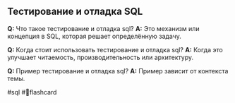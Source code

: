 ## Тестирование и отладка SQL

**Q:** Что такое тестирование и отладка sql?
**A:** Это механизм или концепция в SQL, которая решает определённую задачу.

**Q:** Когда стоит использовать тестирование и отладка sql?
**A:** Когда это улучшает читаемость, производительность или архитектуру.

**Q:** Пример тестирование и отладка sql?
**A:** Пример зависит от контекста темы.

#sql #🧠flashcard
